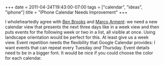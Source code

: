 +++
date = 2011-04-24T19:43:00-07:00
tags = ["calendar", "ideas", "iphone"]
title = "IPhone Calendar Needs Improvement"
+++

I wholeheartedly agree with [Ben Brooks](https://brooksreview.net/2010/09/sucky-calendars/) and [Marco Arment](https://www.marco.org/2010/03/28/more-ideas-than-time-logarithmic-calendar-view): we need a new calendar view that presents the next three days like in a week view and then puts events for the following week or two in a list, all visible at once. Using landscape orientation would be perfect for this. At least give us a week view. Event repetition needs the flexibility that Google Calendar provides: I want events that can repeat every Tuesday *and* Thursday. Event details need to be in a bigger font. It would be nice if you could choose the color for each calendar.

